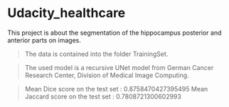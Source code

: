 # Udacity_healthcare

This project is about the segmentation of the hippocampus posterior and anterior parts on images. 

> The data is contained into the folder TrainingSet. 

> The used model is a recursive UNet model from German Cancer Research Center, Division of Medical Image Computing. 

> Mean Dice score on the test set : 0.8758470427395495
> Mean Jaccard score on the test set : 0.7808721300602993

